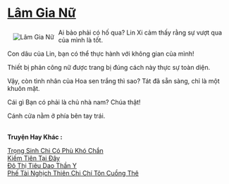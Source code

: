 <a href="https://truyentiki.com/lam-gia-nu.30614/" title="Lâm Gia Nữ"><h1>Lâm Gia Nữ</h1></a><div style="display:table"><img align="right" style="float: left; padding: 10px;" src="https://truyentiki.com/a/img/str/src/30614.jpg" alt="Lâm Gia Nữ">Ai bảo phải có hố qua? Lin Xi cảm thấy rằng sự vượt qua của mình là tốt. <p></p> Con dâu của Lin, bạn có thể thực hành với không gian của mình! <p></p> Thiết bị phản công nữ được trang bị đúng cách này thực sự toàn diện. <p></p> Vậy, còn tình nhân của Hoa sen trắng thì sao? Tát đã sẵn sàng, chỉ là một khuôn mặt. <p></p> Cái gì Bạn có phải là chủ nhà nam? Chúa thật! <p></p> Cánh cửa nằm ở phía bên tay trái.</div><p><br><b>Truyện Hay Khác :</b></p><a href="https://truyentiki.com/trong-sinh-chi-co-phu-kho-chan.30613/" alt="Trọng Sinh Chi Có Phù Khó Chắn">Trọng Sinh Chi Có Phù Khó Chắn</a><br/><a href="https://github.com/nownovels/top500/tree/master/truyenhay/33588/" alt="Kiếm Tiên Tại Đây">Kiếm Tiên Tại Đây</a><br/><a href="https://github.com/nownovels/top500/tree/master/truyenhay/33528/" alt="Đô Thị Tiêu Dao Thần Y">Đô Thị Tiêu Dao Thần Y</a><br/><a href="https://github.com/nownovels/truyenhay/tree/master/truyenhay/30648/README.md" alt="Phế Tài Nghịch Thiên Chi Chí Tôn Cuồng Thê">Phế Tài Nghịch Thiên Chi Chí Tôn Cuồng Thê</a><br/>